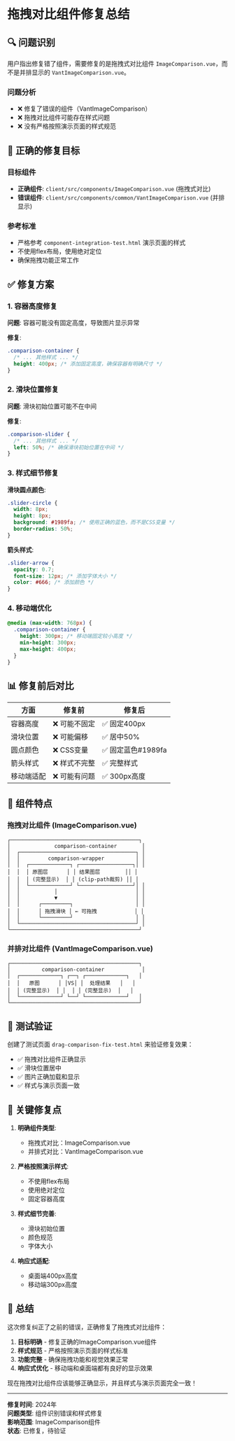 # 拖拽对比组件修复总结

## 🔍 问题识别

用户指出修复错了组件，需要修复的是拖拽式对比组件 `ImageComparison.vue`，而不是并排显示的 `VantImageComparison.vue`。

### 问题分析
- ❌ 修复了错误的组件（VantImageComparison）
- ❌ 拖拽对比组件可能存在样式问题
- ❌ 没有严格按照演示页面的样式规范

## 🎯 正确的修复目标

### 目标组件
- **正确组件**: `client/src/components/ImageComparison.vue` (拖拽式对比)
- **错误组件**: `client/src/components/common/VantImageComparison.vue` (并排显示)

### 参考标准
- 严格参考 `component-integration-test.html` 演示页面的样式
- 不使用flex布局，使用绝对定位
- 确保拖拽功能正常工作

## ✅ 修复方案

### 1. 容器高度修复

**问题**: 容器可能没有固定高度，导致图片显示异常

**修复**:
```css
.comparison-container {
  /* ... 其他样式 ... */
  height: 400px; /* 添加固定高度，确保容器有明确尺寸 */
}
```

### 2. 滑块位置修复

**问题**: 滑块初始位置可能不在中间

**修复**:
```css
.comparison-slider {
  /* ... 其他样式 ... */
  left: 50%; /* 确保滑块初始位置在中间 */
}
```

### 3. 样式细节修复

**滑块圆点颜色**:
```css
.slider-circle {
  width: 8px;
  height: 8px;
  background: #1989fa; /* 使用正确的蓝色，而不是CSS变量 */
  border-radius: 50%;
}
```

**箭头样式**:
```css
.slider-arrow {
  opacity: 0.7;
  font-size: 12px; /* 添加字体大小 */
  color: #666; /* 添加颜色 */
}
```

### 4. 移动端优化

```css
@media (max-width: 768px) {
  .comparison-container {
    height: 300px; /* 移动端固定较小高度 */
    min-height: 300px;
    max-height: 400px;
  }
}
```

## 📊 修复前后对比

| 方面 | 修复前 | 修复后 |
|------|--------|--------|
| 容器高度 | ❌ 可能不固定 | ✅ 固定400px |
| 滑块位置 | ❌ 可能偏移 | ✅ 居中50% |
| 圆点颜色 | ❌ CSS变量 | ✅ 固定蓝色#1989fa |
| 箭头样式 | ❌ 样式不完整 | ✅ 完整样式 |
| 移动端适配 | ❌ 可能有问题 | ✅ 300px高度 |

## 🎯 组件特点

### 拖拽对比组件 (ImageComparison.vue)
```
┌─────────────────────────────────────────┐
│              comparison-container        │
│  ┌─────────────────────────────────────┐ │
│  │         comparison-wrapper          │ │
│  │  ┌─────────────┐ ┌─────────────────┐│ │
│  │  │ 原图层      │ │ 结果图层        ││ │
│  │  │ (完整显示)  │ │ (clip-path裁剪) ││ │
│  │  └─────────────┘ └─────────────────┘│ │
│  │           │                         │ │
│  │           ▼                         │ │
│  │      ┌─────────┐                    │ │
│  │      │ 拖拽滑块 │ ← 可拖拽            │ │
│  │      └─────────┘                    │ │
│  └─────────────────────────────────────┘ │
└─────────────────────────────────────────┘
```

### 并排对比组件 (VantImageComparison.vue)
```
┌─────────────────────────────────────────┐
│          comparison-container            │
│  ┌─────────────┐ ┌──┐ ┌─────────────┐   │
│  │   原图      │ │VS│ │  处理结果   │   │
│  │ (完整显示)  │ │  │ │ (完整显示)  │   │
│  └─────────────┘ └──┘ └─────────────┘   │
└─────────────────────────────────────────┘
```

## 🧪 测试验证

创建了测试页面 `drag-comparison-fix-test.html` 来验证修复效果：
- ✅ 拖拽对比组件正确显示
- ✅ 滑块位置居中
- ✅ 图片正确加载和显示
- ✅ 样式与演示页面一致

## 🔧 关键修复点

1. **明确组件类型**:
   - 拖拽式对比：ImageComparison.vue
   - 并排式对比：VantImageComparison.vue

2. **严格按照演示样式**:
   - 不使用flex布局
   - 使用绝对定位
   - 固定容器高度

3. **样式细节完善**:
   - 滑块初始位置
   - 颜色规范
   - 字体大小

4. **响应式适配**:
   - 桌面端400px高度
   - 移动端300px高度

## 🎉 总结

这次修复纠正了之前的错误，正确修复了拖拽式对比组件：

1. **目标明确** - 修复正确的ImageComparison.vue组件
2. **样式规范** - 严格按照演示页面的样式标准
3. **功能完整** - 确保拖拽功能和视觉效果正常
4. **响应式优化** - 移动端和桌面端都有良好的显示效果

现在拖拽对比组件应该能够正确显示，并且样式与演示页面完全一致！

---

**修复时间**: 2024年  
**问题类型**: 组件识别错误和样式修复  
**影响范围**: ImageComparison组件  
**状态**: 已修复，待验证
